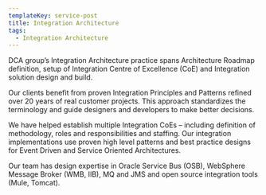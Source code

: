 ```yaml
---
templateKey: service-post
title: Integration Architecture
tags:
  - Integration Architecture
---
```

DCA group’s Integration Architecture practice spans Architecture Roadmap definition, setup of Integration Centre of Excellence (CoE) and Integration solution design and build.



Our clients benefit from proven Integration Principles and Patterns refined over 20 years of real customer projects. This approach standardizes the terminology and guide designers and developers to make better decisions.



We have helped establish multiple Integration CoEs – including definition of methodology, roles and responsibilities and staffing. Our integration implementations use proven high level patterns and best practice designs for Event Driven and Service Oriented Architectures.



Our team has design expertise in Oracle Service Bus (OSB), WebSphere Message Broker (WMB, IIB), MQ and JMS and open source integration tools (Mule, Tomcat).
